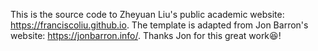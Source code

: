 This is the source code to Zheyuan Liu's public academic website: https://franciscoliu.github.io. The template is adapted from Jon Barron's website: https://jonbarron.info/. Thanks Jon for this great work😆!
